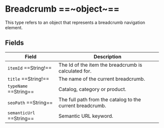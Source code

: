 # Breadcrumb ==~object~==

This type refers to an object that represents a breadcrumb navigation element.

## Fields

| Field                     	| Description                                       	    |
|-----------------------------	|---------------------------------------------------	    |
| `itemId`  ==String!==      	| The Id of the item the breadcrumb is calculated for. 	    |
| `title`  ==String!==       	| The name of the current breadcrumb.               	    |
| `typeName`  ==String==     	| Catalog, category or product.                    	        |
| `seoPath`  ==String==      	| The full path from the catalog to the current breadcrumb. |
| `semanticUrl`  ==String==  	| Semantic URL keyword.                             	    |

